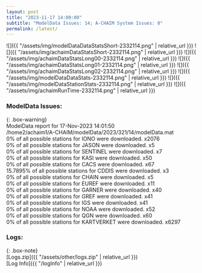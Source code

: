 ```yaml
---
layout: post
title: "2023-11-17 14:00:00"
subtitle: "ModelData Issues: 14; A-CHAIM System Issues: 0"
permalink: /latest/
---
```


![]({{ "/assets/img/modelDataDataStatsShort-2332114.png" | relative_url }})
![]({{ "/assets/img/achaimDataStatsShort-2332114.png" | relative_url }})
![]({{ "/assets/img/achaimDataStatsLong00-2332114.png" | relative_url }})
![]({{ "/assets/img/achaimDataStatsLong01-2332114.png" | relative_url }})
![]({{ "/assets/img/achaimDataStatsLong02-2332114.png" | relative_url }})
![]({{ "/assets/img/modelDataDataStats-2332114.png" | relative_url }})
![]({{ "/assets/img/modelDataStationStats-2332114.png" | relative_url }})
![]({{ "/assets/img/achaimRunTime-2332114.png" | relative_url }})


### ModelData Issues:  
  
{: .box-warning}  
 ModelData report for 17-Nov-2023 14:01:50   
 /home2/achaim1/A-CHAIM/modelData/2023/321/14/modelData.mat   
 0% of all possible stations for IONO were downloaded. x2076   
 0% of all possible stations for JASON were downloaded. x5   
 0% of all possible stations for SENTINEL were downloaded. x7   
 0% of all possible stations for KASI were downloaded. x50   
 0% of all possible stations for CACS were downloaded. x67   
 15.7895% of all possible stations for CDDIS were downloaded. x3   
 0% of all possible stations for CHAIN were downloaded. x5   
 0% of all possible stations for EUREF were downloaded. x11   
 0% of all possible stations for GARNER were downloaded. x40   
 0% of all possible stations for GREF were downloaded. x41   
 0% of all possible stations for IGS were downloaded. x41   
 0% of all possible stations for NOAA were downloaded. x52   
 0% of all possible stations for QGN were downloaded. x60   
 0% of all possible stations for KARTVERKET were downloaded. x6297   
  


### Logs:  
  
{: .box-note}  
[Logs.zip]({{ "/assets/other/logs.zip" | relative_url }})  
[Log Info]({{ "/logInfo" | relative_url }})  
